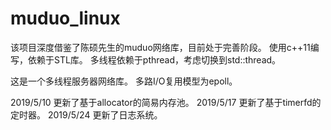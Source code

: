 # muduo_linux
该项目深度借鉴了陈硕先生的muduo网络库，目前处于完善阶段。
使用c++11编写，依赖于STL库。
多线程依赖于pthread，考虑切换到std::thread。

这是一个多线程服务器网络库。
多路I/O复用模型为epoll。

2019/5/10 更新了基于allocator的简易内存池。
2019/5/17 更新了基于timerfd的定时器。
2019/5/24 更新了日志系统。
